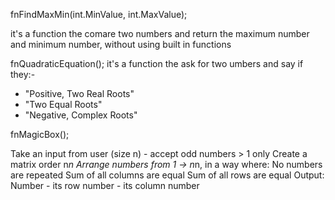 fnFindMaxMin(int.MinValue, int.MaxValue);

it's a function the comare two numbers and return the maximum number and minimum number, without using built in functions 


fnQuadraticEquation();
it's a function the ask for two umbers and say 
if they:-
- "Positive, Two Real Roots"
- "Two Equal Roots"
- "Negative, Complex Roots"

fnMagicBox();

Take an input from user (size n) - accept odd numbers > 1 only 
Create a matrix order n*n 
Arrange numbers from 1 -> n*n, in a way where:
No numbers are repeated 
Sum of all columns are equal 
Sum of all rows are equal 
Output: Number - its row number - its column number 
